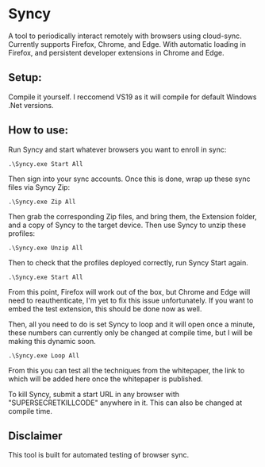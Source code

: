 
# Syncy
A tool to periodically interact remotely with browsers using cloud-sync.
Currently supports Firefox, Chrome, and Edge. With automatic loading in Firefox, and persistent developer extensions in Chrome and Edge.

## Setup:

Compile it yourself. I reccomend VS19 as it will compile for default Windows .Net versions.

## How to use:
Run Syncy and start whatever browsers you want to enroll in sync:
```
.\Syncy.exe Start All
```

Then sign into your sync accounts. Once this is done, wrap up these sync files via Syncy Zip:
```
.\Syncy.exe Zip All
```

Then grab the corresponding Zip files, and bring them, the Extension folder, and a copy of Syncy to the target device.
Then use Syncy to unzip these profiles:
```
.\Syncy.exe Unzip All
```

Then to check that the profiles deployed correctly, run Syncy Start again. 
```
.\Syncy.exe Start All
```

From this point, Firefox will work out of the box, but Chrome and Edge will need to reauthenticate, I'm yet to fix this issue unfortunately.
If you want to embed the test extension, this should be done now as well.

Then, all you need to do is set Syncy to loop and it will open once a minute, these numbers can currently only be changed at compile time, but I will be making this dynamic soon.
```
.\Syncy.exe Loop All
```

From this you can test all the techniques from the whitepaper, the link to which will be added here once the whitepaper is published.

To kill Syncy, submit a start URL in any browser with "SUPERSECRETKILLCODE" anywhere in it. This can also be changed at compile time.

## Disclaimer
This tool is built for automated testing of browser sync.
